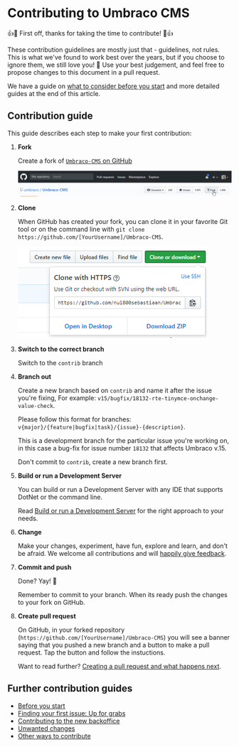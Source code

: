 # Contributing to Umbraco CMS

👍🎉 First off, thanks for taking the time to contribute! 🎉👍

These contribution guidelines are mostly just that - guidelines, not rules. This is what we've found to work best over the years, but if you choose to ignore them, we still love you! 💖 Use your best judgement, and feel free to propose changes to this document in a pull request.

We have a guide on [what to consider before you start](contributing-before-you-start.md) and more detailed guides at the end of this article.

## Contribution guide

This guide describes each step to make your first contribution:

1. **Fork**

    Create a fork of [`Umbraco-CMS` on GitHub](https://github.com/umbraco/Umbraco-CMS)

    ![Fork the repository](img/forkrepository.png)

2. **Clone**

    When GitHub has created your fork, you can clone it in your favorite Git tool or on the command line with `git clone https://github.com/[YourUsername]/Umbraco-CMS`.

    ![Clone the fork](img/clonefork.png)

3. **Switch to the correct branch**

    Switch to the `contrib` branch

4. **Branch out**

    Create a new branch based on `contrib` and name it after the issue you're fixing, For example: `v15/bugfix/18132-rte-tinymce-onchange-value-check`.

    Please follow this format for branches: `v{major}/{feature|bugfix|task}/{issue}-{description}`. 

    This is a development branch for the particular issue you're working on, in this case a bug-fix for issue number `18132` that affects Umbraco v.15.

    Don't commit to `contrib`, create a new branch first.

5. **Build or run a Development Server**

    You can build or run a Development Server with any IDE that supports DotNet or the command line.

    Read [Build or run a Development Server](BUILD.md) for the right approach to your needs.

6. **Change**

    Make your changes, experiment, have fun, explore and learn, and don't be afraid. We welcome all contributions and will [happily give feedback](contributing-first-issue.md#questions).

7. **Commit and push**

    Done? Yay! 🎉

    Remember to commit to your branch. When its ready push the changes to your fork on GitHub.

8. **Create pull request**

    On GitHub, in your forked repository (`https://github.com/[YourUsername]/Umbraco-CMS`) you will see a banner saying that you pushed a new branch and a button to make a pull request. Tap the button and follow the instuctions.

    Want to read further? [Creating a pull request and what happens next](contributing-creating-a-pr.md).

## Further contribution guides

- [Before you start](contributing-before-you-start.md)
- [Finding your first issue: Up for grabs](contributing-before-you-start.md)
- [Contributing to the new backoffice](https://docs.umbraco.com/umbraco-backoffice/)
- [Unwanted changes](contributing-unwanted-changes.md)
- [Other ways to contribute](contributing-other-ways-to-contribute.md)

